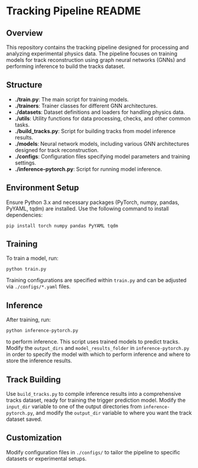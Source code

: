 # Tracking Pipeline README

## Overview
This repository contains the tracking pipeline designed for processing and analyzing experimental physics data. The pipeline focuses on training models for track reconstruction using graph neural networks (GNNs) and performing inference to build the tracks dataset.

## Structure
- **./train.py**: The main script for training models.
- **./trainers**: Trainer classes for different GNN architectures.
- **./datasets**: Dataset definitions and loaders for handling physics data.
- **./utils**: Utility functions for data processing, checks, and other common tasks.
- **./build_tracks.py**: Script for building tracks from model inference results.
- **./models**: Neural network models, including various GNN architectures designed for track reconstruction.
- **./configs**: Configuration files specifying model parameters and training settings.
- **./inference-pytorch.py**: Script for running model inference.

## Environment Setup
Ensure Python 3.x and necessary packages (PyTorch, numpy, pandas, PyYAML, tqdm) are installed. Use the following command to install dependencies:
```
pip install torch numpy pandas PyYAML tqdm
```

## Training
To train a model, run:
```
python train.py
```
Training configurations are specified within `train.py` and can be adjusted via `./configs/*.yaml` files.

## Inference
After training, run:
```
python inference-pytorch.py
```
to perform inference. This script uses trained models to predict tracks. Modify the `output_dirs` and `model_results_folder` in `inference-pytorch.py` in order to specify the model with which to perform inference and where to store the inference results.

## Track Building
Use `build_tracks.py` to compile inference results into a comprehensive tracks dataset, ready for training the trigger prediction model. Modify the `input_dir` variable to one of the output directories from `inference-pytorch.py`, and modify the `output_dir` variable to where you want the track dataset saved.

## Customization
Modify configuration files in `./configs/` to tailor the pipeline to specific datasets or experimental setups.

